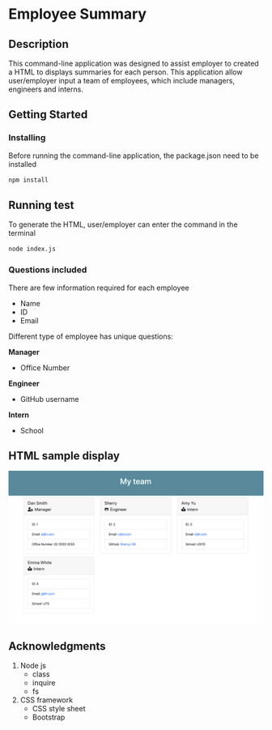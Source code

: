# Employee Summary

## Description
This command-line application was designed to assist employer to created a HTML to displays summaries for each person. This application allow user/employer input a team of employees, which include managers, engineers and interns.

## Getting Started
### Installing
Before running the command-line application, the package.json need to be installed
```sh
npm install
```

## Running test
To generate the HTML, user/employer can enter the command in the terminal
```sh
node index.js
```
### Questions included
There are few information required for each employee
* Name
* ID
* Email

Different type of employee has unique questions:

**Manager**
* Office Number

**Engineer**
* GitHub username

**Intern**
* School

## HTML sample display
![image](assets/image/sample.png)

## Acknowledgments
1. Node js
   - class
   - inquire
   - fs
2. CSS framework
   - CSS style sheet
   - Bootstrap
